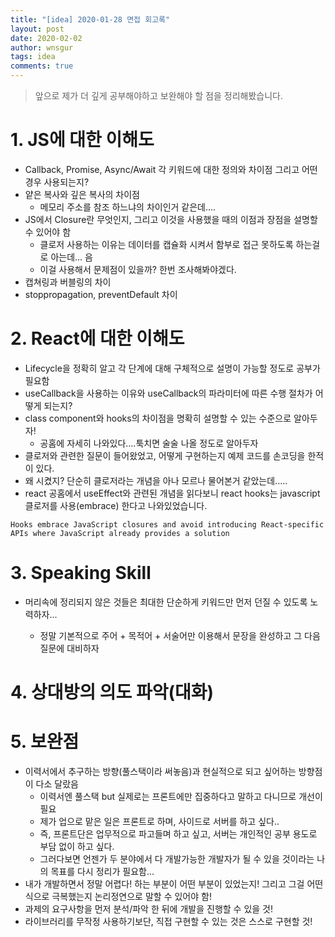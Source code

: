 ```yaml
---
title: "[idea] 2020-01-28 면접 회고록"
layout: post
date: 2020-02-02
author: wnsgur
tags: idea
comments: true
---
```


> 앞으로 제가 더 깊게 공부해야하고 보완해야 할 점을 정리해봤습니다.

# 1. JS에 대한 이해도

- Callback, Promise, Async/Await 각 키워드에 대한 정의와 차이점 그리고 어떤 경우 사용되는지?
- 얕은 복사와 깊은 복사의 차이점
  - 메모리 주소를 참조 하느냐의 차이인거 같은데....
- JS에서 Closure란 무엇인지, 그리고 이것을 사용했을 때의 이점과 장점을 설명할 수 있어야 함
  - 클로저 사용하는 이유는 데이터를 캡슐화 시켜서 함부로 접근 못하도록 하는걸로 아는데... 음
  - 이걸 사용해서 문제점이 있을까? 한번 조사해봐야겠다.
- 캡쳐링과 버블링의 차이
- stoppropagation, preventDefault 차이

# 2. React에 대한 이해도

- Lifecycle을 정확히 알고 각 단계에 대해 구체적으로 설명이 가능할 정도로 공부가 필요함
- useCallback을 사용하는 이유와 useCallback의 파라미터에 따른 수행 절차가 어떻게 되는지?
- class component와 hooks의 차이점을 명확히 설명할 수 있는 수준으로 알아두자!
  - 공홈에 자세히 나와있다....툭치면 술술 나올 정도로 알아두자
- 클로저와 관련한 질문이 들어왔었고, 어떻게 구현하는지 예제 코드를 손코딩을 한적이 있다.
- 왜 시켰지? 단순히 클로저라는 개념을 아나 모르나 물어본거 같았는데.....
- react 공홈에서 useEffect와 관련된 개념을 읽다보니 react hooks는 javascript 클로저를 사용(embrace) 한다고 나와있었습니다.

```
Hooks embrace JavaScript closures and avoid introducing React-specific APIs where JavaScript already provides a solution
```

# 3. Speaking Skill

- 머리속에 정리되지 않은 것들은 최대한 단순하게 키워드만 먼저 던질 수 있도록 노력하자...

  - 정말 기본적으로 주어 + 목적어 + 서술어만 이용해서 문장을 완성하고 그 다음 질문에 대비하자

# 4. 상대방의 의도 파악(대화)

# 5. 보완점

- 이력서에서 추구하는 방향(풀스택이라 써놓음)과 현실적으로 되고 싶어하는 방향점이 다소 달랐음
  - 이력서엔 풀스택 but 실제로는 프론트에만 집중하다고 말하고 다니므로 개선이 필요
  - 제가 업으로 맡은 일은 프론트로 하며, 사이드로 서버를 하고 싶다..
  - 즉, 프론트단은 업무적으로 파고들며 하고 싶고, 서버는 개인적인 공부 용도로 부담 없이 하고 싶다.
  - 그러다보면 언젠가 두 분야에서 다 개발가능한 개발자가 될 수 있을 것이라는 나의 목표를 다시 정리가 필요함...
- 내가 개발하면서 정말 어렵다! 하는 부분이 어떤 부분이 있었는지! 그리고 그걸 어떤식으로 극복했는지 논리정연으로 말할 수 있어야 함!
- 과제의 요구사항을 먼저 분석/파악 한 뒤에 개발을 진행할 수 있을 것!
- 라이브러리를 무작정 사용하기보단, 직접 구현할 수 있는 것은 스스로 구현할 것!
